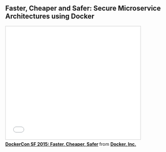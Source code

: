 <!--
{
"name" : "secure-microservice-architectures-using-docker",
"version" : "0.1",
"title" : "Faster, Cheaper and Safer: Secure Microservice Architectures using Docker",
"description" : "Learn about the latest developments in the Docker world.",
"freshnessDate" : 2015-06-24,
"license" : "All Rights Reserved"
}
-->

<!-- @section -->

## Faster, Cheaper and Safer: Secure Microservice Architectures using Docker

<!-- @asset, "contentType": "outlearn/video", "provider": "youtube", "url": "https://www.youtube.com/embed/zDuTIZBh5_Q" -->

<iframe src="//www.slideshare.net/slideshow/embed_code/key/EMI2kZmMMIHcjO" width="425" height="355" frameborder="0" marginwidth="0" marginheight="0" scrolling="no" style="border:1px solid #CCC; border-width:1px; margin-bottom:5px; max-width: 100%;" allowfullscreen> </iframe> <div style="margin-bottom:5px"> <strong> <a href="//www.slideshare.net/Docker/fastercheaperslide" title="DockerCon SF 2015: Faster, Cheaper, Safer" target="_blank">DockerCon SF 2015: Faster, Cheaper, Safer</a> </strong> from <strong><a href="//www.slideshare.net/Docker" target="_blank">Docker, Inc.</a></strong> </div>

